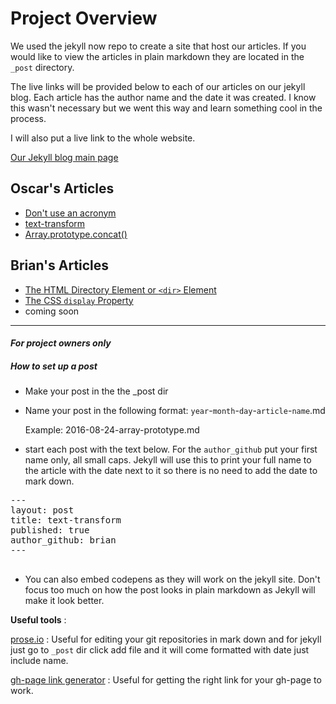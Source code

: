 # Project Overview

We used the jekyll now repo to create a site that host our articles. If you would like to view the articles 
in plain markdown they are located in the `_post` directory. 

The live links will be provided below to each of our articles on our jekyll blog. Each article has the author name and the date it was
created. I know this wasn't necessary but we went this way and learn something cool in the process.

I will also put a live link to the whole website. 


[Our Jekyll blog main page](https://oscarrobertrodriguez.github.io/encyclopediaEntries/)

## Oscar's Articles 
 * [Don't use an acronym](https://oscarrobertrodriguez.github.io/encyclopediaEntries/acronym/)
 * [text-transform](https://oscarrobertrodriguez.github.io/encyclopediaEntries/your-text-transform/)
 * [Array.prototype.concat()](https://oscarrobertrodriguez.github.io/encyclopediaEntries/array-prototype-concat/)

## Brian's Articles
 * [The HTML Directory Element or `<dir>` Element](https://oscarrobertrodriguez.github.io/encyclopediaEntries/dir/) 
 * [The CSS `display` Property](https://oscarrobertrodriguez.github.io/encyclopediaEntries/display/) 
 * coming soon
 
 
 
<hr> 


#### _For project owners only_

##### How to set up a post

* Make your post in the the _post dir
* Name your post in the following format: `year`-`month`-`day`-`article`-`name`.md  

   Example:  2016-08-24-array-prototype.md
   
* start each post with the text below. For the `author_github` put your first name only, all small caps. 
  Jekyll will use this to print your full name to the article with the date next to it so there is no need to
  add the date to mark down. 

<pre>
---
layout: post
title: text-transform 
published: true
author_github: brian
---
 </pre>
 
 * You can also embed codepens as they will work on the jekyll site. Don't focus too much on how the post looks in plain markdown as 
 Jekyll will make it look better. 
 
 **Useful tools** :
 
 [prose.io](http://prose.io) : Useful for editing your git repositories in mark down and for jekyll just go to `_post` dir click
  add file and it will come formatted with date just include name.
  
 [gh-page link generator](http://drastudio.github.io/url-generator/)  : Useful for getting the right link for your gh-page to work.
 
 

